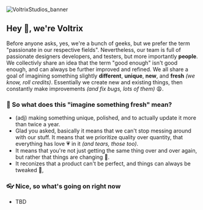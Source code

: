 ![VoltrixStudios_banner](https://user-images.githubusercontent.com/62163840/169730021-463795e4-ab84-413d-a710-fbe6d15455d9.png)

## Hey 👋, we're Voltrix
Before anyone asks, yes, we're a bunch of geeks, but we prefer the term "passionate in our respective fields". Nevertheless, our team is full of passionate designers developers, and testers, but more importantly **people**. We collectivly share an idea that the term "good enough" isn't good enough, and can always be further improved and refined. We all share a goal of imagining something slightly **different**, **unique**, **new**, and **fresh** *(we know, roll credits)*. Essentially we create new and existing things, then constantly make improvements *(and fix bugs, lots of them)* 😩.

### 🍿 So what does this "imagine something fresh" mean?
* (adj) making something unique, polished, and to actually update it more than twice a year.
* Glad you asked, basically it means that we can't stop messing around with our stuff. It means that we prioritize quality over quantity, that everything has love 💗 in it *(and tears, those too)*.
* It means that you're not just getting the same thing over and over again, but rather that things are changing 🚀.
* It reconizes that a product can't be perfect, and things can always be tweaked 🔧, 

### 👓 Nice, so what's going on right now
* TBD
